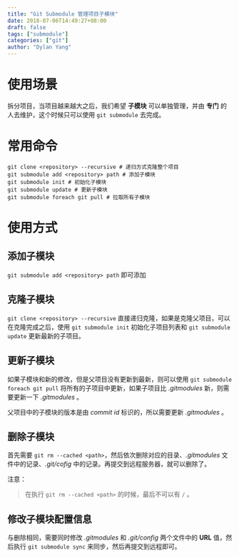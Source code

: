 ```yaml
---
title: "Git Submodule 管理项目子模块"
date: 2018-07-06T14:49:27+08:00
draft: false
tags: ["submodule"]
categories: ["git"]
author: "Dylan Yang"
---
```


# 使用场景

拆分项目，当项目越来越大之后，我们希望 **子模块** 可以单独管理，并由 **专门** 的人去维护，这个时候只可以使用 `git submodule` 去完成。

# 常用命令

``` shell
git clone <repository> --recursive # 递归方式克隆整个项目
git submodule add <repository> path # 添加子模块
git submodule init # 初始化子模块
git submodule update # 更新子模块
git submodule foreach git pull # 拉取所有子模块
```

# 使用方式

## 添加子模块

`git submodule add <repository> path` 即可添加

## 克隆子模块

`git clone <repository> --recursive` 直接递归克隆，如果是克隆父项目，可以在克隆完成之后，使用 `git submodule init` 初始化子项目列表和 `git submodule update` 更新最新的子项目。

## 更新子模块

如果子模块和新的修改，但是父项目没有更新到最新，则可以使用 `git submodule foreach git pull` 将所有的子项目中更新，如果子项目比 *.gitmodules* 新，则需要更新一下 *.gitmodules* 。

父项目中的子模块的版本是由 *commit id* 标识的，所以需要更新 *\.gitmodules* 。

## 删除子模块

首先需要 `git rm --cached <path>`，然后依次删除对应的目录、*.gitmodules* 文件中的记录、*.git/cofig* 中的记录。再提交到远程服务器，就可以删除了。

注意：

> 在执行 `git rm --cached <path>` 的时候，最后不可以有 `/` 。

## 修改子模块配置信息

与删除相同，需要同时修改 *.gitmodules* 和 *.git/config* 两个文件中的 **URL** 值，然后执行 `git submodule sync` 来同步，然后再提交到远程即可。